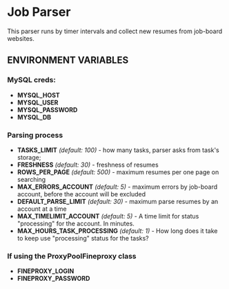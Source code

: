 # Job Parser
This parser runs by timer intervals and collect new resumes from job-board websites.

## ENVIRONMENT VARIABLES

### MySQL creds:
- **MYSQL_HOST**
- **MYSQL_USER**
- **MYSQL_PASSWORD**
- **MYSQL_DB**

### Parsing process
- **TASKS_LIMIT** _(default: 100)_ - how many tasks, parser asks from task's storage;
- **FRESHNESS** _(default: 30)_ - freshness of resumes
- **ROWS_PER_PAGE** _(default: 500)_ - maximum resumes per one page on searching
- **MAX_ERRORS_ACCOUNT** _(default: 5)_ - maximum errors by job-board account, before the account will be excluded
- **DEFAULT_PARSE_LIMIT** _(default: 30)_ - maximum parse resumes by an account at a time
- **MAX_TIMELIMIT_ACCOUNT** _(default: 5)_ - A time limit for status "processing" for the account. In minutes.
- **MAX_HOURS_TASK_PROCESSING** _(default: 1)_ - How long does it take to keep use "processing" status for the tasks?

### If using the ProxyPoolFineproxy class
- **FINEPROXY_LOGIN**
- **FINEPROXY_PASSWORD**
